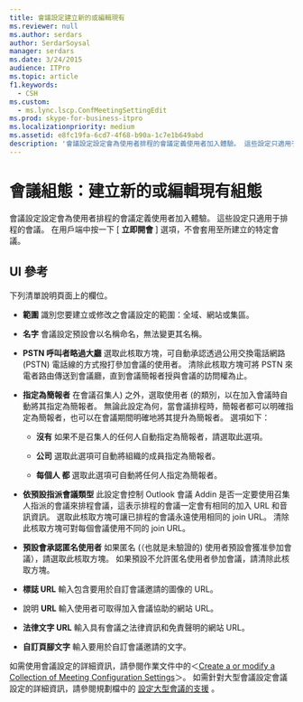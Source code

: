 ```yaml
---
title: 會議設定建立新的或編輯現有
ms.reviewer: null
ms.author: serdars
author: SerdarSoysal
manager: serdars
ms.date: 3/24/2015
audience: ITPro
ms.topic: article
f1.keywords:
  - CSH
ms.custom:
  - ms.lync.lscp.ConfMeetingSettingEdit
ms.prod: skype-for-business-itpro
ms.localizationpriority: medium
ms.assetid: e8fc19fa-6cd7-4f68-b90a-1c7e1b649abd
description: '會議設定設定會為使用者排程的會議定義使用者加入體驗。 這些設定只適用于排程的會議。 在用戶端中按一下 [立即開會] 選項，不會套用至所建立的特定會議。'
---
```


# <a name="meeting-configuration-create-new-or-edit-existing"></a>會議組態：建立新的或編輯現有組態

會議設定設定會為使用者排程的會議定義使用者加入體驗。 這些設定只適用于排程的會議。 在用戶端中按一下 [ **立即開會** ] 選項，不會套用至所建立的特定會議。

## <a name="ui-reference"></a>UI 參考

下列清單說明頁面上的欄位。

- **範圍** 識別您要建立或修改之會議設定的範圍：全域、網站或集區。

- **名字** 會議設定預設會以名稱命名，無法變更其名稱。

- **PSTN 呼叫者略過大廳** 選取此核取方塊，可自動承認透過公用交換電話網路 (PSTN) 電話線的方式撥打參加會議的使用者。 清除此核取方塊可將 PSTN 來電者路由傳送到會議廳，直到會議簡報者授與會議的訪問權為止。

- **指定為簡報者** 在會議召集人) 之外，選取使用者 (的類別，以在加入會議時自動將其指定為簡報者。 無論此設定為何，當會議排程時，簡報者都可以明確指定為簡報者，也可以在會議期間明確地將其提升為簡報者。 選項如下：

  - **沒有** 如果不是召集人的任何人自動指定為簡報者，請選取此選項。

  - **公司** 選取此選項可自動將組織的成員指定為簡報者。

  - **每個人 都** 選取此選項可自動將任何人指定為簡報者。

- **依預設指派會議類型** 此設定會控制 Outlook 會議 Addin 是否一定要使用召集人指派的會議來排程會議，這表示排程的會議一定會有相同的加入 URL 和音訊資訊。 選取此核取方塊可讓已排程的會議永遠使用相同的 join URL。 清除此核取方塊可對每個會議使用不同的 join URL。

- **預設會承認匿名使用者** 如果匿名 (（也就是未驗證的) 使用者預設會獲准參加會議），請選取此核取方塊。 如果預設不允許匿名使用者參加會議，請清除此核取方塊。

- **標誌 URL** 輸入包含要用於自訂會議邀請的圖像的 URL。

- 說明 **URL** 輸入使用者可取得加入會議協助的網站 URL。

- **法律文字 URL** 輸入具有會議之法律資訊和免責聲明的網站 URL。

- **自訂頁腳文字** 輸入要用於自訂會議邀請的文字。

如需使用會議設定的詳細資訊，請參閱作業文件中的＜[Create a or modify a Collection of Meeting Configuration Settings](/previous-versions/office/lync-server-2013/lync-server-2013-create-or-modify-a-collection-of-meeting-configuration-settings)＞。 如需針對大型會議設定會議設定的詳細資訊，請參閱規劃檔中的 [設定大型會議的支援](/previous-versions/office/lync-server-2013/lync-server-2013-setting-up-support-for-large-meetings) 。